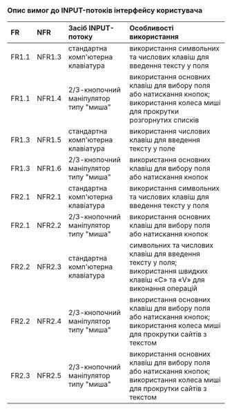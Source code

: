 ### Опис вимог до INPUT-потоків інтерфейсу користувача

|FR|NFR|Засіб INPUT-потоку|Особливості використання|
|:-|:-|:-|:-|
|FR1.1|NFR1.3|стандартна комп'ютерна клавіатура|використання символьних та числових клавіш для введення тексту у поля|
|FR1.1|NFR1.4|2/3-кнопочний маніпулятор типу "миша"|використання основних клавіш для вибору поля або натискання кнопок; використання колеса миші для прокрутки розгорнутих списків|
|FR1.3|NFR1.5|стандартна комп'ютерна клавіатура|використання числових клавіш для введення тексту у поле|
|FR1.3|NFR1.6|2/3-кнопочний маніпулятор типу "миша"|використання основних клавіш для вибору поля або натискання кнопок|
|FR2.1|NFR2.1|стандартна комп'ютерна клавіатура|використання символьних та числових клавіш для введення тексту у поля|
|FR2.1|NFR2.2|2/3-кнопочний маніпулятор типу "миша"|використання основних клавіш для вибору поля або натискання кнопок|
|FR2.2|NFR2.3|стандартна комп'ютерна клавіатура|символьних та числових клавіш для введення тексту у поля; використання швидких клавіш «С» та «V» для виконання операцій|
|FR2.2|NFR2.4|2/3-кнопочний маніпулятор типу "миша"|використання основних клавіш для вибору поля або натискання кнопок; використання колеса миші для прокрутки сайтів з текстом|
|FR2.3|NFR2.5|2/3-кнопочний маніпулятор типу "миша"|використання основних клавіш для вибору поля або натискання кнопок; використання колеса миші для прокрутки сайтів з текстом|
